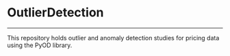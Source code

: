 # OutlierDetection
---

This repository holds outlier and anomaly detection studies for pricing data using the PyOD library.

